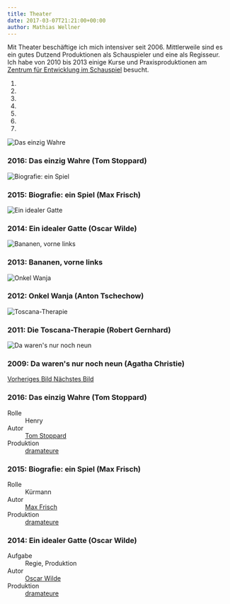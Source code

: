 ```yaml
---
title: Theater
date: 2017-03-07T21:21:00+00:00
author: Mathias Wellner
---
```

Mit Theater beschäftige ich mich intensiver seit 2006. Mittlerweile sind es ein gutes Dutzend Produktionen als Schauspieler und eine als Regisseur. Ich habe von 2010 bis 2013 einige Kurse und Praxisproduktionen am [Zentrum für Entwicklung im Schauspiel](http://www.zes-info.ch) besucht.

<div id="actingPhotos" class="carousel slide mb-5" data-ride="carousel">
  <ol class="carousel-indicators">
    <li data-target="#actingPhotos" data-slide-to="0" class="active"></li>
    <li data-target="#actingPhotos" data-slide-to="1"></li>
    <li data-target="#actingPhotos" data-slide-to="2"></li>
    <li data-target="#actingPhotos" data-slide-to="3"></li>
    <li data-target="#actingPhotos" data-slide-to="4"></li>
    <li data-target="#actingPhotos" data-slide-to="5"></li>
    <li data-target="#actingPhotos" data-slide-to="6"></li>
  </ol>
  <div class="carousel-inner" role="listbox">
    <div class="carousel-item active">
      <img class="d-block img-fluid" 
      src="https://c1.staticflickr.com/2/1639/24451385654_d67b5c3b80_n.jpg"
      srcset="https://c1.staticflickr.com/2/1639/24451385654_d67b5c3b80_c.jpg 800w, https://c1.staticflickr.com/2/1639/24451385654_e37dec15b8_o.jpg 1620w" alt="Das einzig Wahre">
      <div class="carousel-caption d-none d-md-block">
        <h3>2016: Das einzig Wahre (Tom Stoppard)</h3>
      </div>
    </div>
    <div class="carousel-item">
      <img class="d-block img-fluid" src="https://c1.staticflickr.com/3/2888/33325170016_d1d2fa7021_n.jpg" srcset="https://c1.staticflickr.com/3/2888/33325170016_d1d2fa7021_c.jpg 800w, https://c1.staticflickr.com/3/2888/33325170016_38e90fe878_o.jpg 1600w" alt="Biografie: ein Spiel">
      <div class="carousel-caption d-none d-md-block">
        <h3>2015: Biografie: ein Spiel (Max Frisch)</h3>
      </div>
    </div>
    <div class="carousel-item">
      <img class="d-block img-fluid" src="https://c1.staticflickr.com/4/3681/33277007061_0f0e6ac5fd_n.jpg" srcset="https://c1.staticflickr.com/4/3681/33277007061_0f0e6ac5fd_c.jpg 800w, https://c1.staticflickr.com/4/3681/33277007061_59f1b2949c_o.jpg 1024w" alt="Ein idealer Gatte">
      <div class="carousel-caption d-none d-md-block">
        <h3>2014: Ein idealer Gatte (Oscar Wilde)</h3>
      </div>
    </div>
    <div class="carousel-item">
      <img class="d-block img-fluid" src="https://c1.staticflickr.com/8/7351/11425002584_8ea92381e3_o.jpg" alt="Bananen, vorne links">
      <div class="carousel-caption d-none d-md-block">
        <h3>2013: Bananen, vorne links</h3>
      </div>      
    </div>
    <div class="carousel-item">
      <img class="d-block img-fluid" src="https://c1.staticflickr.com/4/3811/33405103085_5f49390215_n.jpg" srcset="https://c1.staticflickr.com/4/3811/33405103085_5f49390215_c.jpg 800w, https://c1.staticflickr.com/4/3811/33405103085_6926a2df0d_o.jpg 1024w" alt="Onkel Wanja">
      <div class="carousel-caption d-none d-md-block">
        <h3>2012: Onkel Wanja (Anton Tschechow)</h3>
      </div>
    </div>
    <div class="carousel-item">
      <img class="d-block img-fluid" src="https://c1.staticflickr.com/1/751/32562572144_7e616dc728_n.jpg" srcset="https://c1.staticflickr.com/1/751/32562572144_7e616dc728_c.jpg 800w, https://c1.staticflickr.com/1/751/32562572144_cc3eecbbe5_o.jpg 2000w" alt="Toscana-Therapie">
      <div class="carousel-caption d-none d-md-block">
        <h3>2011: Die Toscana-Therapie (Robert Gernhard)</h3>
      </div>      
    </div>
    <div class="carousel-item">
      <img class="d-block img-fluid" src="https://c1.staticflickr.com/4/3126/2573026271_4a331f293b_o.jpg" alt="Da waren's nur noch neun">
      <div class="carousel-caption d-none d-md-block">
        <h3>2009: Da waren's nur noch neun (Agatha Christie)</h3>
      </div>      
    </div>
    <a class="carousel-control-prev" href="#actingPhotos" role="button" data-slide="prev">
      <span class="carousel-control-prev-icon" aria-hidden="true"></span>
      <span class="sr-only">Vorheriges Bild</span>
    </a>
    <a class="carousel-control-next" href="#actingPhotos" role="button" data-slide="next">
      <span class="carousel-control-next-icon" aria-hidden="true"></span>
      <span class="sr-only">Nächstes Bild</span>
    </a>    
  </div>
</div>

### 2016: Das einzig Wahre (Tom Stoppard)

<dl>
  <dt>Rolle</dt>
  <dd>Henry</dd>
  <dt>Autor</dt>
  <dd><a href="https://de.wikipedia.org/wiki/Tom_Stoppard">Tom Stoppard</a></dd>
  <dt>Produktion</dt>
  <dd><a href="http://www.dramateure.ch">dramateure</a></dd>
</dl>

### 2015: Biografie: ein Spiel (Max Frisch)

<dl>
  <dt>Rolle</dt>
  <dd>Kürmann</dd>
  <dt>Autor</dt>
  <dd><a href="https://de.wikipedia.org/wiki/Max_Frisch">Max Frisch</a></dd>
  <dt>Produktion</dt>
  <dd><a href="http://www.dramateure.ch">dramateure</a></dd>
</dl>

### 2014: Ein idealer Gatte (Oscar Wilde)

<dl>
  <dt>Aufgabe</dt>
  <dd>Regie, Produktion</dd>
  <dt>Autor</dt>
  <dd><a href="https://de.wikipedia.org/wiki/Oscar_Wilde">Oscar Wilde</a></dd>
  <dt>Produktion</dt>
  <dd><a href="http://www.dramateure.ch">dramateure</a></dd>
</dl>
